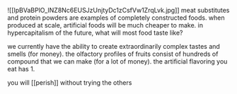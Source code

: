 ![[IpBVaBPlO_INZ8Nc6EUSJzUnjtyDc1zCsfVw1ZrqLvk.jpg]]
meat substitutes and protein powders are examples of completely constructed foods. when produced at scale, artificial foods will be much cheaper to make. in hypercapitalism of the future, what will most food taste like?

we currently have the ability to create extraordinarily complex tastes and smells (for money).
the olfactory profiles of fruits consist of hundreds of compound that we can make (for a lot of money).
the artificial flavoring you eat has 1.

you will [[perish]] without trying the others
